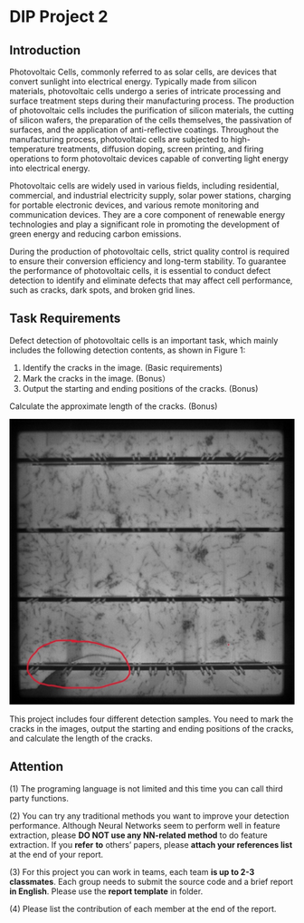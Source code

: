 # DIP Project 2



## Introduction

Photovoltaic Cells, commonly referred to as solar cells, are devices that convert sunlight into electrical energy. Typically made from silicon materials, photovoltaic cells undergo a series of intricate processing and surface treatment steps during their manufacturing process. The production of photovoltaic cells includes the purification of silicon materials, the cutting of silicon wafers, the preparation of the cells themselves, the passivation of surfaces, and the application of anti-reflective coatings. Throughout the manufacturing process, photovoltaic cells are subjected to high-temperature treatments, diffusion doping, screen printing, and firing operations to form photovoltaic devices capable of converting light energy into electrical energy.

Photovoltaic cells are widely used in various fields, including residential, commercial, and industrial electricity supply, solar power stations, charging for portable electronic devices, and various remote monitoring and communication devices. They are a core component of renewable energy technologies and play a significant role in promoting the development of green energy and reducing carbon emissions.

During the production of photovoltaic cells, strict quality control is required to ensure their conversion efficiency and long-term stability. To guarantee the performance of photovoltaic cells, it is essential to conduct defect detection to identify and eliminate defects that may affect cell performance, such as cracks, dark spots, and broken grid lines.



## Task Requirements

Defect detection of photovoltaic cells is an important task, which mainly includes the following detection contents, as shown in Figure 1:

1. Identify the cracks in the image. (Basic requirements)
2. Mark the cracks in the image. (Bonus）
3. Output the starting and ending positions of the cracks. (Bonus)

Calculate the approximate length of the cracks. (Bonus)

![example](./assets/defect-detection-example.png)

This project includes four different detection samples. You need to mark the cracks in the images, output the starting and ending positions of the cracks, and calculate the length of the cracks.



## Attention

(1)  The programing language is not limited and this time you can call third party functions.

(2)  You can try any traditional methods you want to improve your detection performance. Although Neural Networks seem to perform well in feature extraction, please **DO NOT use any NN-related method** to do feature extraction. If you **refer** **to** others’ papers, please **attach your references list** at the end of your report.

(3)  For this project you can work in teams, each team **is up to 2-3 classmates**. Each group needs to submit the source code and a brief report **in English**. Please use the **report template** in folder.

(4)  Please list the contribution of each member at the end of the report.

